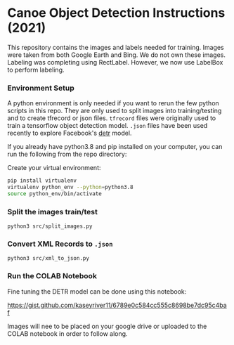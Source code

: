 # Canoe Object Detection Instructions (2021)


This repository contains the images and labels needed for training. Images were taken from both Google Earth and Bing. We do not own these images. Labeling was completing using RectLabel. However, we now use LabelBox to perform labeling.

### Environment Setup

A python environment is only needed if you want to rerun the few python scripts in this repo. They are only used to split images into training/testing and to create tfrecord or json files. `tfrecord` files were originally used to train a tensorflow object detection model. `.json` files have been used recently to explore Facebook's [detr](https://github.com/facebookresearch/detr) model.

If you already have python3.8 and pip installed on your computer, you can run the following from the repo directory:

Create your virtual environment:

```bash
pip install virtualenv
virtualenv python_env --python=python3.8
source python_env/bin/activate
```

### Split the images train/test

```
python3 src/split_images.py 
```

### Convert XML Records to `.json`

```
python3 src/xml_to_json.py
```

### Run the COLAB Notebook

Fine tuning the DETR model can be done using this notebook:

https://gist.github.com/kaseyriver11/6789e0c584cc555c8698be7dc95c4baf

Images will nee to be placed on your google drive or uploaded to the COLAB notebook in order to follow along.
